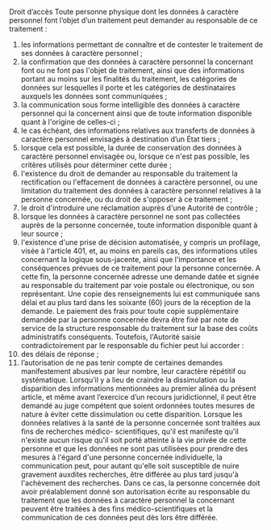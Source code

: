 Droit d’accès
Toute personne physique dont les données à caractère personnel font l’objet d’un traitement peut demander au responsable de ce traitement :
1. les informations permettant de connaître et de contester le traitement de ses données à caractère personnel ;
1. la confirmation que des données à caractère personnel la concernant font ou ne font pas l'objet de traitement, ainsi que des informations portant au moins sur les finalités du traitement, les catégories de données sur lesquelles il porte et les catégories de destinataires auxquels les données sont communiquées ;
1. la communication sous forme intelligible des données à caractère personnel qui la concernent ainsi que de toute information disponible quant à l'origine de celles-ci ;
1. le cas échéant, des informations relatives aux transferts de données à caractère personnel envisagés à destination d’un État tiers ;
1. lorsque cela est possible, la durée de conservation des données à caractère personnel envisagée ou, lorsque ce n'est pas possible, les critères utilisés pour déterminer cette durée ;
1. l'existence du droit de demander au responsable du traitement la rectification ou l'effacement de données à caractère personnel, ou une limitation du traitement des données à caractère personnel relatives à la personne concernée, ou du droit de s'opposer à ce traitement ;
1. le droit d'introduire une réclamation auprès d'une Autorité de contrôle ;
1. lorsque les données à caractère personnel ne sont pas collectées auprès de la personne concernée, toute information disponible quant à leur source ;
1. l'existence d'une prise de décision automatisée, y compris un profilage, visée à l'article 401, et, au moins en pareils cas, des informations utiles concernant la logique sous-jacente, ainsi que l'importance et les conséquences prévues de ce traitement pour la personne concernée.
A cette fin, la personne concernée adresse une demande datée et signée au responsable du traitement par voie postale ou électronique, ou son représentant.
Une copie des renseignements lui est communiquée sans délai et au plus tard dans les soixante (60) jours de la réception de la demande.
Le paiement des frais pour toute copie supplémentaire demandée par la personne concernée devra être fixé par note de service de la structure responsable du traitement sur la base des coûts administratifs conséquents.
Toutefois, l'Autorité saisie contradictoirement par le responsable du fichier peut lui accorder :
1. des délais de réponse ;
1. l’autorisation de ne pas tenir compte de certaines demandes manifestement abusives par leur nombre, leur caractère répétitif ou systématique.
Lorsqu’il y a lieu de craindre la dissimulation ou la disparition des informations mentionnées au premier alinéa du présent article, et même avant l’exercice d’un recours juridictionnel, il peut être demandé au juge compétent que soient ordonnées toutes mesures de nature à éviter cette dissimulation ou cette disparition.
Lorsque les données relatives à la santé de la personne concernée sont traitées aux fins de recherches médico- scientifiques, qu'il est manifeste qu'il n'existe aucun risque qu'il soit porté atteinte à la vie privée de cette personne et que les données ne sont pas utilisées pour prendre des mesures à l'égard d'une personne concernée individuelle, la communication peut, pour autant qu'elle soit susceptible de nuire gravement auxdites recherches, être différée au plus tard jusqu'à l'achèvement des recherches. Dans ce cas, la personne concernée doit avoir préalablement donné son autorisation écrite au responsable du traitement que les données à caractère personnel la concernant peuvent être traitées à des fins médico-scientifiques et la communication de ces données peut dès lors être différée.